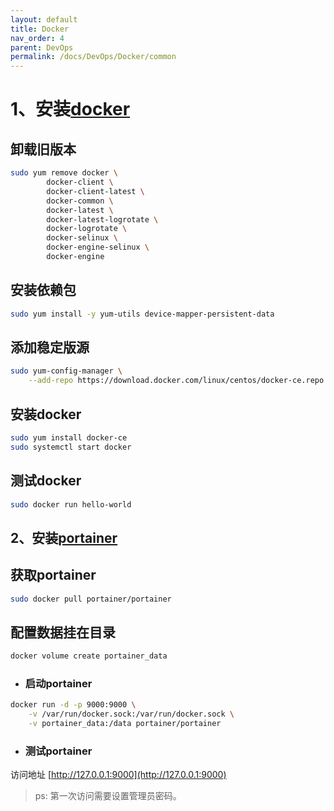 ```yaml
---
layout: default
title: Docker
nav_order: 4
parent: DevOps
permalink: /docs/DevOps/Docker/common
---
```


# 1、安装[docker](https://docs.docker.com/install/linux/docker-ce/centos/)

## 卸载旧版本

``` bash
sudo yum remove docker \
        docker-client \
        docker-client-latest \
        docker-common \
        docker-latest \
        docker-latest-logrotate \
        docker-logrotate \
        docker-selinux \
        docker-engine-selinux \
        docker-engine
```

## 安装依赖包

``` bash
sudo yum install -y yum-utils device-mapper-persistent-data
```

## 添加稳定版源

``` bash
sudo yum-config-manager \
    --add-repo https://download.docker.com/linux/centos/docker-ce.repo
```

## 安装docker

``` bash
sudo yum install docker-ce
sudo systemctl start docker
```

## 测试docker

``` bash
sudo docker run hello-world
```

## 2、安装[portainer](https://portainer.io/install.html)

## 获取portainer

``` bash
sudo docker pull portainer/portainer
```

## 配置数据挂在目录

``` bash
docker volume create portainer_data
```

* ### 启动portainer

``` bash
docker run -d -p 9000:9000 \
    -v /var/run/docker.sock:/var/run/docker.sock \
    -v portainer_data:/data portainer/portainer
```

* ### 测试portainer

访问地址 [http://127.0.0.1:9000](http://127.0.0.1:9000)

> ps: 第一次访问需要设置管理员密码。
